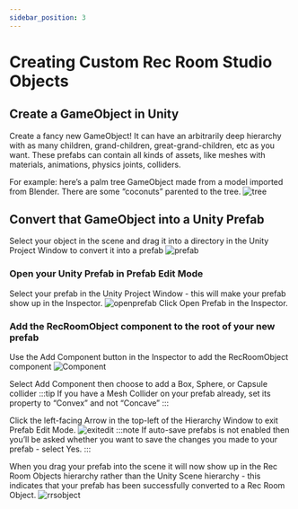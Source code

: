 ```yaml
---
sidebar_position: 3
---
```


# Creating Custom Rec Room Studio Objects

## Create a GameObject in Unity
Create a fancy new GameObject! It can have an arbitrarily deep hierarchy with as many children, grand-children, great-grand-children, etc as you want. These prefabs can contain all kinds of assets, like meshes with materials, animations, physics joints, colliders.

For example: here’s a palm tree GameObject made from a model imported from Blender. There are some “coconuts” parented to the tree.
![tree](/img/tree.png)

## Convert that GameObject into a Unity Prefab
Select your object in the scene and drag it into a directory in the Unity Project Window to convert it into a prefab
![prefab](/img/prefab.png)

###  Open your Unity Prefab in Prefab Edit Mode
Select your prefab in the Unity Project Window - this will make your prefab show up in the Inspector.
![openprefab](/img/openprefab.png)
Click Open Prefab in the Inspector.

### Add the RecRoomObject component to the root of your new prefab
Use the Add Component button in the Inspector to add the RecRoomObject component
![Component](/img/component.png)

Select Add Component then choose to add a Box, Sphere, or Capsule collider
:::tip
If you have a Mesh Collider on your prefab already, set its property to “Convex” and not
“Concave”
:::


Click the left-facing Arrow in the top-left of the Hierarchy Window to exit Prefab Edit Mode.
![exitedit](/img/exitedit.png)
:::note
If auto-save prefabs is not enabled then you’ll be asked whether you want to save the changes you made to your prefab - select Yes.
:::

When you drag your prefab into the scene it will now show up in the Rec Room Objects
hierarchy rather than the Unity Scene hierarchy - this indicates that your prefab has been successfully converted to a Rec Room Object.
![rrsobject](/img/rrsobject.png)

